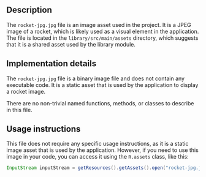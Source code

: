 ## Description

The `rocket-jpg.jpg` file is an image asset used in the project. It is a JPEG image of a rocket, which is likely used as a visual element in the application. The file is located in the `library/src/main/assets` directory, which suggests that it is a shared asset used by the library module.


## Implementation details

The `rocket-jpg.jpg` file is a binary image file and does not contain any executable code. It is a static asset that is used by the application to display a rocket image.

There are no non-trivial named functions, methods, or classes to describe in this file.


## Usage instructions

This file does not require any specific usage instructions, as it is a static image asset that is used by the application. However, if you need to use this image in your code, you can access it using the `R.assets` class, like this:

```java
InputStream inputStream = getResources().getAssets().open("rocket-jpg.jpg");
```



